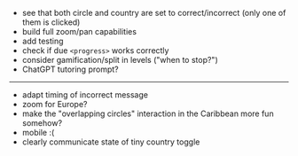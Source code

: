 * see that both circle and country are set to correct/incorrect (only one of them is clicked)
* build full zoom/pan capabilities
* add testing
* check if due `<progress>` works correctly
* consider gamification/split in levels ("when to stop?")
* ChatGPT tutoring prompt?

---

* adapt timing of incorrect message
* zoom for Europe?
* make the "overlapping circles" interaction in the Caribbean more fun somehow?
* mobile :(
* clearly communicate state of tiny country toggle